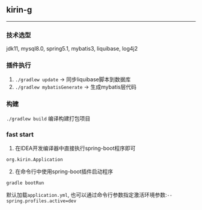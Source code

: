 ## kirin-g
----

### 技术选型
jdk11, mysql8.0, spring5.1, mybatis3, liquibase, log4j2

### 插件执行

1. `./gradlew update` -> 同步liquibase脚本到数据库
2. `./gradlew mybatisGenerate` -> 生成mybatis层代码

### 构建

`./gradlew build`  编译构建打包项目

### fast start
1. 在IDEA开发编译器中直接执行spring-boot程序即可
  
  ```
  org.kirin.Application
  ```

2. 在命令行中使用spring-boot插件启动程序
  
  ```
  gradle bootRun
  ```

默认加载`application.yml`, 也可以通过命令行参数指定激活环境参数:`--spring.profiles.active=dev`
